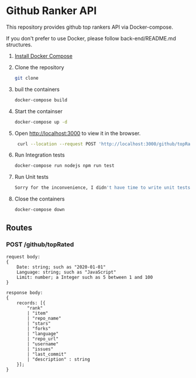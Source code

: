 # Github Ranker API

This repository provides github top rankers API via Docker-compose.

If you don't prefer to use Docker, please follow back-end/README.md structures.

1. [Install Docker Compose](https://docs.docker.com/compose/install/)

2. Clone the repository
   ```bash
   git clone
   ```
3. buil the containers
   ```bash
   docker-compose build
   ```
4. Start the containser
   ```bash
   docker-compose up -d
   ```
5. Open [http://localhost:3000](http://localhost:3000) to view it in the browser.
   ```bash
    curl --location --request POST 'http://localhost:3000/github/topRated' --header 'Content-Type: application/x-www-form-urlencoded' --data-urlencode 'Language=PHP' --hpta-urlencode 'Date=2020-01-01' --data-urlencode 'Limit=1'
    ```

6. Run Integration tests
   ```bash
   docker-compose run nodejs npm run test
   ```
7. Run Unit tests
   ```bash
   Sorry for the inconvenience, I didn't have time to write unit tests.
   ```
8. Close the containers
   ```bash
   docker-compose down
   ```

## Routes

### POST /github/topRated

    request body:
    {
        Date: string; such as "2020-01-01"
        Language: string; such as "JavaScript"
        Limit: number; a Integer such as 5 between 1 and 100
    }

    response body:
    {
        records: [{
            "rank"
            | "item"
            | "repo_name"
            | "stars"
            | "forks"
            | "language"
            | "repo_url"
            | "username"
            | "issues"
            | "last_commit"
            | "description" : string
        }];
    }
